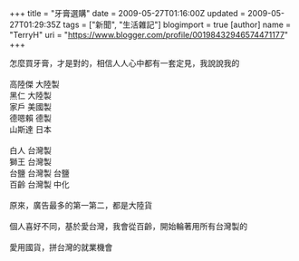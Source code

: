 +++
title = "牙膏選購"
date = 2009-05-27T01:16:00Z
updated = 2009-05-27T01:29:35Z
tags = ["新聞", "生活雜記"]
blogimport = true 
[author]
	name = "TerryH"
	uri = "https://www.blogger.com/profile/00198432946574471177"
+++

怎麼買牙膏，才是對的，相信人人心中都有一套定見，我說說我的<br /><br />高陸傑 大陸製<br />黑仁 大陸製<br />家戶 美國製<br />德嗯賴 德製<br />山斯達 日本<br /><br />白人 台灣製<br />獅王 台灣製<br />台鹽 台灣製 台鹽<br />百齡 台灣製 中化<br /><br />原來，廣告最多的第一第二，都是大陸貨<br /><br />個人喜好不同，基於愛台灣，我會從百齡，開始輪著用所有台灣製的<br /><br />愛用國貨，拼台灣的就業機會
